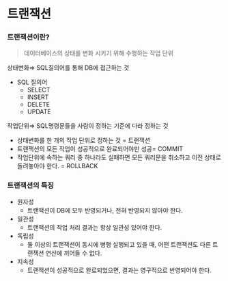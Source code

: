# 트랜잭션

### 트랜잭션이란?

> 데이터베이스의 상태를 변화 시키기 위해 수행하는 작업 단위
> 

상태변화⇒ SQL질의어를 통해 DB에 접근하는 것

- SQL 질의어
    - SELECT
    - INSERT
    - DELETE
    - UPDATE

작업단위⇒ SQL명령문들을 사람이 정하는 기준에 다라 정하는 것 

- 상태변화를 한 개의 작업 단위로 정하는 것 = 트랜잭션
- 트랜잭션의 모든 작업이 성공적으로 완료되어야만 성공= COMMIT
- 작업단위에 속하는 쿼리 중 하나라도 실패하면 모든 쿼리문을 취소하고 이전 상태로 돌려놓아야 한다. = ROLLBACK

### 트랜잭션의 특징

- 원자성
    - 트랜잭션이 DB에 모두 반영되거나, 전혀 반영되지 않아야 한다.
- 일관성
    - 트랜잭션의 작업 처리 결과는 항상 일관성 있어야 한다.
- 독립성
    - 둘 이상의 트랜잭션이 동시에 병행 실행되고 있을 때, 어떤 트랜잭션도 다른 트랜잭션 연산에 끼어들 수 없다.
- 지속성
    - 트랜잭션이 성공적으로 완료되었으면, 결과는 영구적으로 반영되어야 한다.
